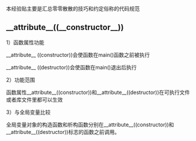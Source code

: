 本经验贴主要是汇总零零散散的技巧和约定俗称的代码规范

## \_\_attribute\_\_((\_\_constructor\_\_))

1）函数属性功能

\_\_attribute\_\_ ((constructor))会使函数在main()函数之前被执行

\_\_attribute\_\_ ((destructor))会使函数在main()退出后执行

2）功能范围

函数属性\_\_attribute\_\_((constructor))和\_\_attribute\_\_((destructor))在可执行文件或者库文件里都可以生效

3）与全局变量比较

全局变量对象的构造函数和析构函数分别在\_\_attribute\_\_((constructor))和\_\_attribute\_\_((destructor))标志的函数之前调用。